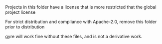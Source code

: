 Projects in this folder have a license that is more restricted that the global project license

For strict distribution and compliance with Apache-2.0, remove this folder prior to distribution

gyre will work fine without these files, and is not a derivative work.
